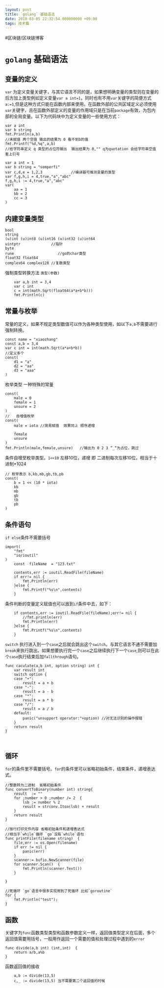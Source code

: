 ```yaml
---
layout: post
title: `golang` 基础语法
date: 2018-03-05 22:32:54.000000000 +09:00
tags: 技术篇
---
```


#区块链/区块链博客

# `golang` 基础语法

## 变量的定义
`var` 为定义变量关键字，与其它语言不同的是，如果想明确变量的类型则在变量的后方加上类型例如定义变量`var a int=1`，同时也有不用`var`关键字的简便方式`a:=1`,但是这种方式只能在函数内部来使用。在函数外部的公共区域定义必须使用`var`关键字，且在函数外部定义的变量的作用域只是在当前`package`有效，为包内部的全局变量。以下为代码块中为定义变量的一些使用方式：
```golang
var a int
var b string
fmt.Println(a,b)   	
//未赋值 两个空值 输出的结果为 0 看不到b的值
fmt.Printf("%d,%q",a,b)
//给字符串定义 q 类型的占位符输出  输出结果为 0,"" q为quotation 会给字符串空值套上引号
```

```golang
var a int = 1
var b string = "semperfi"
var c,d,e = 1,2,3             //编译器可推测变量的类型
var f,g,h,i = 4,true,"a","abc"
f,g,h,i := 4,true,"a","abc"
var(
	aa = 1
	bb = 2
	cc = 3
)
```

## 内建变量类型
```golang
bool
string
(u)int (u)int8 (u)int16 (u)int32 (u)int64
uintptr              //指针
byte
rune					//go的char类型
float32 float64
complex64 complex128 //复数类型
```
强制类型转换方法 `类型(参数)`
```golang
	var a,b int = 3,4
	var c int
	c = int(math.Sqrt(float64(a*a+b*b)))
	fmt.Println(c)
```

## 常量与枚举
常量的定义，如果不规定类型数值可以作为各种类型使用，如以下`a,b`不需要进行强制转换。
```golang
const name = "xiaozhang"
const a,b = 3,4
var c int = int(math.Sqrt(a*a+b*b))
//定义多个
const(
	d1 = "a"
	d2 = "aa"
	d3 = "aaa"
)
```

枚举类型  一种特殊的常量
```golang
const(
	male = 0
	female = 1
	unsure = 2
)
//	 自增值枚举
const(
	male = iota //简易赋值  效果同上 顺序递增
	_
	female
	unsure
)
fmt.Println(male,female,unsure)   //输出为 0 2 3 ”_“为占位，跳过
```
条件自增至枚举类型。`1<<10` 左移10位，递增 即 二进制每次左移10位，相当于十进制*1024
```golang
// 枚举表示 b,kb,mb,gb,tb,pb
const(
	b = 1 << (10 * iota)  
	kb
	mb
	gb
	tb
	pb
)

```

## 条件语句
`if else`条件不需要括号

```golang
import(
	"fmt"
	"io/ioutil"
)
	const  fileName  = "123.txt"

	contents,err := ioutil.ReadFile(fileName)
	if err!= nil {
		fmt.Println(err)
	}else {
		fmt.Printf("%s\n",contents)
	}

```
条件判断的变量定义赋值也可以放到`if`条件中去，如下：
```golang
	if contents,err := ioutil.ReadFile(fileName);err!= nil {
		//fmt.println(err)
		fmt.Println(err)
	}else {
		fmt.Printf("%s\n",contents)
	}
```

`switch`
执行进入到一个`case`之后就会跳出这个`switch`。与其它语言不通不需要加`break`来执行跳出。如果想要执行完一个`case`之后继续执行下一个`case`,则可以在此个`case`执行结束后加`fallthrough`语句。

```golang
func caculate(a,b int, option string) int {
	var result int
	switch option {
	case "+":
		result = a + b
	case "-":
		result = a - b
	case "*":
		result = a * b
	case "/":
		result = a / b
	default:
		panic("unsupport operator:"+option) //对无法识别的操作报错
	}
	return result
}



```

## 循环
`for`的条件里不需要括号。`for`的条件里可以省略初始条件，结束条件，递增表达式。
```golang  
//整数转为二进制  省略初始条件
func convertToBinary(number int) string{
	result	:= ""
	for ;number > 0 ;number /= 2  {
		lsb	:= number % 2
		result = strconv.Itoa(lsb) + result
	}
	return result
}
```

```golang
//按行打印文件内容 省略初始条件和递增表达式
//相当于`while`循环 `go`没有`while`语句
func printFile(filename string)  {
	file,err := os.Open(filename)
	if err != nil {
		panic(err)
	}
	scanner:= bufio.NewScanner(file)
	for scanner.Scan()  {
		fmt.Println(scanner.Text())
	}

}
```

```golang
//死循环 `go`语言中很多实现用到了死循环 比如`goroutine`
for {
	fmt.Println("test");
}

```


## 函数
关键字为`func`函数类型类型和函数参数定义一样，返回值类型定义在后面，多个返回值需要用括号，一般用作返回一个需要的值和处理过程中遇到的`error`
```golang
func divide(a,b int) (int,int)  {
	return a/b,a%b
}
```

函数返回值的接收
```golang
	a,b := divide(13,5)
	c,_ := divide(13,5) 当不需要第二个返回值的时候
```
